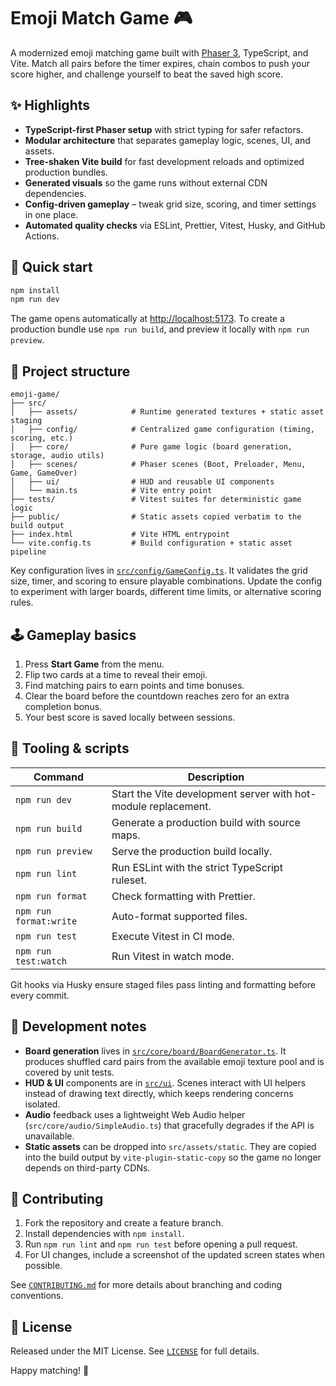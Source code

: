 # Emoji Match Game 🎮

A modernized emoji matching game built with [Phaser 3](https://phaser.io/), TypeScript, and Vite. Match all pairs before the timer expires, chain combos to push your score higher, and challenge yourself to beat the saved high score.

## ✨ Highlights

- **TypeScript-first Phaser setup** with strict typing for safer refactors.
- **Modular architecture** that separates gameplay logic, scenes, UI, and assets.
- **Tree-shaken Vite build** for fast development reloads and optimized production bundles.
- **Generated visuals** so the game runs without external CDN dependencies.
- **Config-driven gameplay** – tweak grid size, scoring, and timer settings in one place.
- **Automated quality checks** via ESLint, Prettier, Vitest, Husky, and GitHub Actions.

## 🚀 Quick start

```bash
npm install
npm run dev
```

The game opens automatically at <http://localhost:5173>. To create a production bundle use `npm run build`, and preview it locally with `npm run preview`.

## 🧱 Project structure

```
emoji-game/
├── src/
│   ├── assets/            # Runtime generated textures + static asset staging
│   ├── config/            # Centralized game configuration (timing, scoring, etc.)
│   ├── core/              # Pure game logic (board generation, storage, audio utils)
│   ├── scenes/            # Phaser scenes (Boot, Preloader, Menu, Game, GameOver)
│   ├── ui/                # HUD and reusable UI components
│   └── main.ts            # Vite entry point
├── tests/                 # Vitest suites for deterministic game logic
├── public/                # Static assets copied verbatim to the build output
├── index.html             # Vite HTML entrypoint
└── vite.config.ts         # Build configuration + static asset pipeline
```

Key configuration lives in [`src/config/GameConfig.ts`](src/config/GameConfig.ts). It validates the grid size, timer, and scoring to ensure playable combinations. Update the config to experiment with larger boards, different time limits, or alternative scoring rules.

## 🕹️ Gameplay basics

1. Press **Start Game** from the menu.
2. Flip two cards at a time to reveal their emoji.
3. Find matching pairs to earn points and time bonuses.
4. Clear the board before the countdown reaches zero for an extra completion bonus.
5. Your best score is saved locally between sessions.

## 🧪 Tooling & scripts

| Command                | Description                                                    |
| ---------------------- | -------------------------------------------------------------- |
| `npm run dev`          | Start the Vite development server with hot-module replacement. |
| `npm run build`        | Generate a production build with source maps.                  |
| `npm run preview`      | Serve the production build locally.                            |
| `npm run lint`         | Run ESLint with the strict TypeScript ruleset.                 |
| `npm run format`       | Check formatting with Prettier.                                |
| `npm run format:write` | Auto-format supported files.                                   |
| `npm run test`         | Execute Vitest in CI mode.                                     |
| `npm run test:watch`   | Run Vitest in watch mode.                                      |

Git hooks via Husky ensure staged files pass linting and formatting before every commit.

## 🧰 Development notes

- **Board generation** lives in [`src/core/board/BoardGenerator.ts`](src/core/board/BoardGenerator.ts). It produces shuffled card pairs from the available emoji texture pool and is covered by unit tests.
- **HUD & UI** components are in [`src/ui`](src/ui). Scenes interact with UI helpers instead of drawing text directly, which keeps rendering concerns isolated.
- **Audio** feedback uses a lightweight Web Audio helper (`src/core/audio/SimpleAudio.ts`) that gracefully degrades if the API is unavailable.
- **Static assets** can be dropped into `src/assets/static`. They are copied into the build output by `vite-plugin-static-copy` so the game no longer depends on third-party CDNs.

## 🤝 Contributing

1. Fork the repository and create a feature branch.
2. Install dependencies with `npm install`.
3. Run `npm run lint` and `npm run test` before opening a pull request.
4. For UI changes, include a screenshot of the updated screen states when possible.

See [`CONTRIBUTING.md`](CONTRIBUTING.md) for more details about branching and coding conventions.

## 📄 License

Released under the MIT License. See [`LICENSE`](LICENSE) for full details.

Happy matching! 🎉
